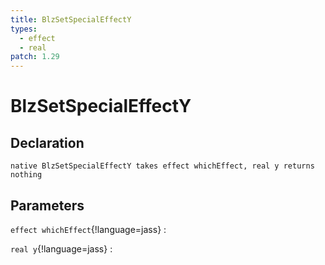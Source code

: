 ```yaml
---
title: BlzSetSpecialEffectY
types:
  - effect
  - real
patch: 1.29
---
```


# BlzSetSpecialEffectY

## Declaration

```jass
native BlzSetSpecialEffectY takes effect whichEffect, real y returns nothing
```

## Parameters
`effect whichEffect`{!language=jass}
: 

`real y`{!language=jass}
: 
